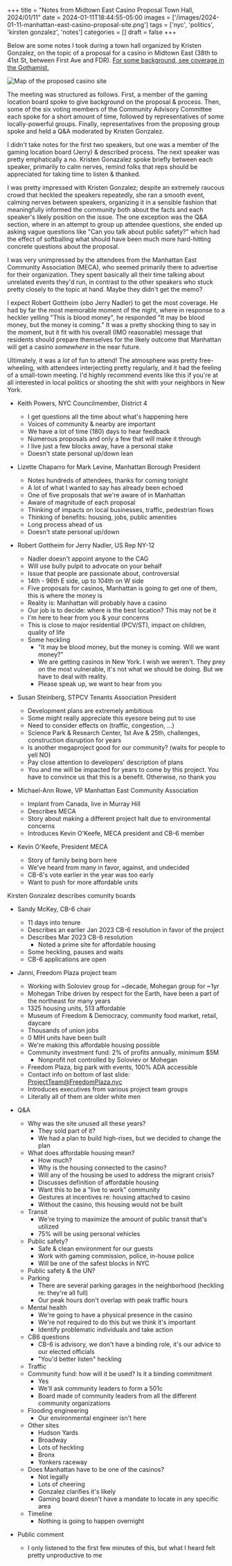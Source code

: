 +++
title = "Notes from Midtown East Casino Proposal Town Hall, 2024/01/11"
date = 2024-01-11T18:44:55-05:00
images = ['/images/2024-01-11-manhattan-east-casino-proposal-site.png']
tags = ['nyc', 'politics', 'kirsten gonzalez', 'notes']
categories = []
draft = false
+++

Below are some notes I took during a town hall organized by Kristen Gonzalez, on the topic of a proposal for a casino in Midtown East (38th to 41st St, between First Ave and FDR). [For some background, see coverage in the Gothamist.](https://gothamist.com/news/midtown-community-compares-potential-casino-plan-cash-to-blood-money-at-town-hall)

![Map of the proposed casino site](/images/2024-01-11-manhattan-east-casino-proposal-site.png)

The meeting was structured as follows. First, a member of the gaming location board spoke to give background on the proposal & process. Then, some of the six voting members of the Community Advisory Committee each spoke for a short amount of time, followed by representatives of some locally-powerful groups. Finally, representatives from the proposing group spoke and held a Q&A moderated by Kristen Gonzalez.

I didn't take notes for the first two speakers, but one was a member of the gaming location board (Jerry) & described process. The next speaker was pretty emphatically a no. Kristen Gonazalez spoke briefly between each speaker, primarily to calm nerves, remind folks that reps should be appreciated for taking time to listen & thanked.

I was pretty impressed with Kristen Gonzalez; despite an extremely raucous crowd that heckled the speakers repeatedly, she ran a smooth event, calming nerves between speakers, organizing it in a sensible fashion that meaningfully informed the community both about the facts and each speaker's likely position on the issue. The one exception was the Q&A section, where in an attempt to group up attendee questions, she ended up asking vague questions like "Can you talk about public safety?" which had the effect of softballing what should have been much more hard-hitting concrete questions about the proposal.

I was very unimpressed by the attendees from the Manhattan East Community Association (MECA), who seemed primarily there to advertise for their organization. They spent basically all their time talking about unrelated events they'd run, in contrast to the other speakers who stuck pretty closely to the topic at hand. Maybe they didn't get the memo?

I expect Robert Gottheim (obo Jerry Nadler) to get the most coverage. He had by far the most memorable moment of the night, where in response to a heckler yelling "This is blood money", he responded "It may be blood money, but the money is coming." It was a pretty shocking thing to say in the moment, but it fit with his overall (IMO reasonable) message that residents should prepare themselves for the likely outcome that Manhattan will get a casino _somewhere_ in the near future.

Ultimately, it was a _lot_ of fun to attend! The atmosphere was pretty free-wheeling, with attendees interjecting pretty regularly, and it had the feeling of a small-town meeting. I'd highly recommend events like this if you're at all interested in local politics or shooting the shit with your neighbors in New York.

- Keith Powers, NYC Councilmember, District 4
    - I get questions all the time about what's happening here
    - Voices of community & nearby are important
    - We have a lot of time (180) days to hear feedback
    - Numerous proposals and only a few that will make it through
    - I live just a few blocks away, have a personal stake
    - Doesn't state personal up/down lean

- Lizette Chaparro for Mark Levine, Manhattan Borough President
    - Notes hundreds of attendees, thanks for coming tonight
    - A lot of what I wanted to say has already been echoed
    - One of five proposals that we're aware of in Manhattan
    - Aware of magnitude of each proposal
    - Thinking of impacts on local businesses, traffic, pedestrian flows
    - Thinking of benefits: housing, jobs, public amenities
    - Long process ahead of us
    - Doesn't state personal up/down

- Robert Gottheim for Jerry Nadler, US Rep NY-12
    - Nadler doesn't appoint anyone to the CAG
    - Will use bully pulpit to advocate on your behalf
    - Issue that people are passionate about, controversial
    - 14th - 96th E side, up to 104th on W side
    - Five proposals for casinos, Manhattan is going to get one of them, this is where the money is
    - Reality is: Manhattan will probably have a casino
    - Our job is to decide: where is the best location? This may not be it
    - I'm here to hear from you & your concerns
    - This is close to major residential (PCV/ST), impact on children, quality of life
    - Some heckling
        - "It may be blood money, but the money is coming. Will we want money?"
        - We are getting casinos in New York. I wish we weren't. They prey on the most vulnerable, it's not what we should be doing. But we have to deal with reality.
        - Please speak up, we want to hear from you

- Susan Steinberg, STPCV Tenants Association President
    - Development plans are extremely ambitious
    - Some might really appreciate this eyesore being put to use
    - Need to consider effects on (traffic, congestion, ...)
    - Science Park & Research Center, 1st Ave & 25th, challenges, construction disruption for years
    - Is another megaproject good for our community? (waits for people to yell NO)
    - Pay close attention to developers' description of plans
    - You and me will be impacted for years to come by this project. You have to convince us that this is a benefit. Otherwise, no thank you

- Michael-Ann Rowe, VP Manhattan East Community Association
    - Implant from Canada, live in Murray Hill
    - Describes MECA
    - Story about making a different project halt due to environmental concerns
    - Introduces Kevin O'Keefe, MECA president and CB-6 member

- Kevin O'Keefe, President MECA
    - Story of family being born here
    - We've heard from many in favor, against, and undecided
    - CB-6's vote earlier in the year was too early
    - Want to push for more affordable units

Kirsten Gonzalez describes comunity boards

- Sandy McKey, CB-6 chair
    - 11 days into tenure
    - Describes an earlier Jan 2023 CB-6 resolution in favor of the project
    - Describes Mar 2023 CB-6 resolution
        - Noted a prime site for affordable housing
    - Some heckling, pauses and waits
    - CB-6 applications are open

- Janni, Freedom Plaza project team
    - Working with Soloviev group for ~decade, Mohegan group for ~1yr
    - Mohegan Tribe driven by respect for the Earth, have been a part of the northeast for many years
    - 1325 housing units, 513 affordable
    - Museum of Freedom & Democracy, community food market, retail, daycare
    - Thousands of union jobs
    - 0 MIH units have been built
    - We're making this affordable housing possible
    - Community investment fund: 2% of profits annually, minimum $5M
        - Nonprofit not controlled by Soloviev or Mohegan
    - Freedom Plaza, big park with events, 100% ADA accessible
    - Contact info on bottom of last slide: ProjectTeam@FreedomPlaza.nyc
    - Introduces executives from various project team groups
    - Literally all of them are older white men

- Q&A
    - Why was the site unused all these years?
        - They sold part of it?
        - We had a plan to build high-rises, but we decided to change the plan
    - What does affordable housing mean?
        - How much?
        - Why is the housing connected to the casino?
        - Will any of the housing be used to address the migrant crisis?
        - Discusses definition of affordable housing
        - Want this to be a "live to work" community
        - Gestures at incentives re: housing attached to casino
        - Without the casino, this housing would not be built
    - Transit
        - We're trying to maximize the amount of public transit that's utilized
        - 75% will be using personal vehicles
    - Public safety?
        - Safe & clean environment for our guests
        - Work with gaming commission, police, in-house police
        - Will be one of the safest blocks in NYC
    - Public safety & the UN?
    - Parking
        - There are several parking garages in the neighborhood (heckling re: they're all full)
        - Our peak hours don't overlap with peak traffic hours
    - Mental health
        - We're going to have a physical presence in the casino
        - We're not required to do this but we think it's important
        - Identify problematic individuals and take action
    - CB6 questions
        - CB-6 is advisory, we don't have a binding role, it's our advice to our elected officials
        - "You'd better listen" heckling
    - Traffic
    - Community fund: how will it be used? Is it a binding commitment
        - Yes
        - We'll ask community leaders to form a 501c
        - Board made of community leaders from all the different community organizations
    - Flooding engineering
        - Our environmental engineer isn't here
    - Other sites
        - Hudson Yards
        - Broadway
        - Lots of heckling
        - Bronx
        - Yonkers raceway
    - Does Manhattan have to be one of the casinos?
        - Not legally
        - Lots of cheering
        - Gonzalez clarifies it's likely
        - Gaming board doesn't have a mandate to locate in any specific area
    - Timeline
        - Nothing is going to happen overnight
- Public comment
    - I only listened to the first few minutes of this, but what I heard felt pretty unproductive to me
